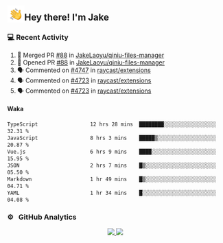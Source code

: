 <img alt="Night Coding" src="./assets/Hand%20Wave.gif" width='40' align="left"/><h2>Hey there! I'm Jake</h2>

### 💻 Recent Activity

<!--START_SECTION:activity-->
1. 🎉 Merged PR [#88](https://github.com/JakeLaoyu/qiniu-files-manager/pull/88) in [JakeLaoyu/qiniu-files-manager](https://github.com/JakeLaoyu/qiniu-files-manager)
2. 💪 Opened PR [#88](https://github.com/JakeLaoyu/qiniu-files-manager/pull/88) in [JakeLaoyu/qiniu-files-manager](https://github.com/JakeLaoyu/qiniu-files-manager)
3. 🗣 Commented on [#4747](https://github.com/raycast/extensions/issues/4747) in [raycast/extensions](https://github.com/raycast/extensions)
4. 🗣 Commented on [#4723](https://github.com/raycast/extensions/issues/4723) in [raycast/extensions](https://github.com/raycast/extensions)
5. 🗣 Commented on [#4723](https://github.com/raycast/extensions/issues/4723) in [raycast/extensions](https://github.com/raycast/extensions)
<!--END_SECTION:activity-->

#### Waka

<!--START_SECTION:waka-->

```text
TypeScript                 12 hrs 28 mins  ████████░░░░░░░░░░░░░░░░░   32.31 %
JavaScript                 8 hrs 3 mins    █████▒░░░░░░░░░░░░░░░░░░░   20.87 %
Vue.js                     6 hrs 9 mins    ████░░░░░░░░░░░░░░░░░░░░░   15.95 %
JSON                       2 hrs 7 mins    █▒░░░░░░░░░░░░░░░░░░░░░░░   05.50 %
Markdown                   1 hr 49 mins    █▒░░░░░░░░░░░░░░░░░░░░░░░   04.71 %
YAML                       1 hr 34 mins    █░░░░░░░░░░░░░░░░░░░░░░░░   04.08 %
```

<!--END_SECTION:waka-->

### ⚙️ &nbsp; GitHub Analytics

<p align="center">
<a href="https://github.com/JakeLaoyu">
  <img height="180em" src="https://github-readme-stats-eight-theta.vercel.app/api?username=jakelaoyu&show_icons=true&theme=algolia&include_all_commits=true&count_private=true"/>
  <img height="180em" src="https://github-readme-stats-eight-theta.vercel.app/api/top-langs/?username=jakelaoyu&layout=compact&langs_count=8&theme=algolia"/>
</a>
</p>

<!-- ### 🤝🏻 &nbsp; Connect with Me

<p align="center">
<a href="https://i.jakeyu.top"><img src="https://img.shields.io/badge/-i.jakeyu.top-3423A6?style=flat&logo=Google-Chrome&logoColor=white"/></a>
<a href="mailto:jake.laoyu@gmail.com"><img src="https://img.shields.io/badge/-jake.laoyu@gmail.com-D14836?style=flat&logo=Gmail&logoColor=white"/></a>
</p> -->
